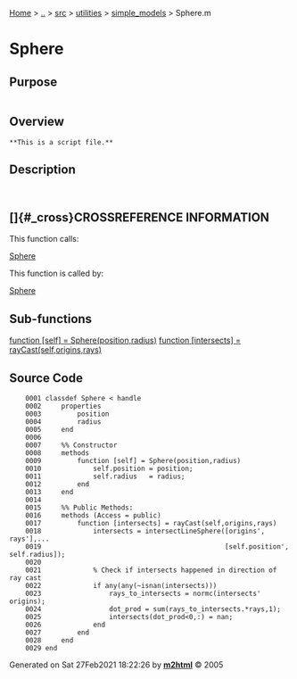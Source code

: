 [Home](../../../../../index.md) \> [..](#) \> [src](#) \> [utilities](#)
\> [simple_models](index.md) \> Sphere.m



# Sphere

## Purpose 

``` 
```

## Overview 

``` 
**This is a script file.**
```

## Description 

```
 

```

## []{#_cross}CROSSREFERENCE INFORMATION 

This function calls:

   [Sphere](Sphere.md)

This function is called by:

   [Sphere](Sphere.md)

## Sub-functions 

   [function \[self\] = Sphere(position,radius)](#_sub1)
   [function \[intersects\] =
    rayCast(self,origins,rays)](#_sub2)

## Source Code 

```
    0001 classdef Sphere < handle
    0002     properties
    0003         position
    0004         radius
    0005     end
    0006     
    0007     %% Constructor
    0008     methods
    0009         function [self] = Sphere(position,radius)
    0010             self.position = position;
    0011             self.radius   = radius;
    0012         end
    0013     end
    0014     
    0015     %% Public Methods:
    0016     methods (Access = public)
    0017         function [intersects] = rayCast(self,origins,rays)
    0018             intersects = intersectLineSphere([origins', rays'],...
    0019                                              [self.position', self.radius]);
    0020             
    0021             % Check if intersects happened in direction of ray cast
    0022             if any(any(~isnan(intersects)))
    0023                 rays_to_intersects = normc(intersects'  origins);
    0024                 dot_prod = sum(rays_to_intersects.*rays,1);
    0025                 intersects(dot_prod<0,:) = nan;
    0026             end
    0027         end
    0028     end
    0029 end
```



Generated on Sat 27Feb2021 18:22:26 by
**[m2html](http://www.artefact.tk/software/matlab/m2html/ "Matlab Documentation in HTML")**
© 2005